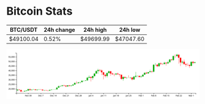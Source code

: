 # Bitcoin Stats

BTC/USDT|24h change|24h high|24h low|
|---|---|---|---|
|$49100.04|0.52%|$49699.99|$47047.60|

<img src="./chart.svg">
